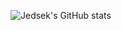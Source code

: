 ![Jedsek's GitHub stats](https://github-readme-stats.vercel.app/api?username=jedsek&show_icons=true&theme=radical)
